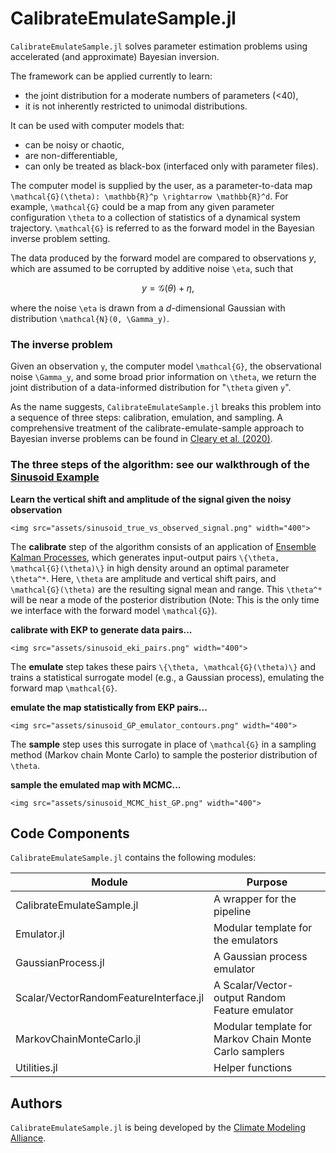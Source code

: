 # CalibrateEmulateSample.jl

`CalibrateEmulateSample.jl` solves parameter estimation problems using accelerated (and approximate) Bayesian inversion.

The framework can be applied currently to learn:
- the joint distribution for a moderate numbers of parameters (<40),
- it is not inherently restricted to unimodal distributions.

It can be used with computer models that:
- can be noisy or chaotic,
- are non-differentiable,
- can only be treated as black-box (interfaced only with parameter files).

The computer model is supplied by the user, as a parameter-to-data map ``\mathcal{G}(\theta): \mathbb{R}^p \rightarrow \mathbb{R}^d``. For example, ``\mathcal{G}`` could be a map from any given parameter configuration ``\theta`` to a collection of statistics of a dynamical system trajectory. ``\mathcal{G}`` is referred to as the forward model in the Bayesian inverse problem setting.

The data produced by the forward model are compared to observations $y$, which are assumed to be corrupted by additive noise ``\eta``, such that
```math
y = \mathcal{G}(\theta) + \eta,
```
where the noise ``\eta`` is drawn from a $d$-dimensional Gaussian with distribution ``\mathcal{N}(0, \Gamma_y)``.


### The inverse problem

Given an observation ``y``, the computer model ``\mathcal{G}``, the observational noise ``\Gamma_y``, and some broad prior information on ``\theta``, we return the joint distribution of a data-informed distribution for "``\theta`` given ``y``".
 
As the name suggests, `CalibrateEmulateSample.jl` breaks this problem into a sequence of three steps: calibration, emulation, and sampling. A comprehensive treatment of the calibrate-emulate-sample approach to Bayesian inverse problems can be found in [Cleary et al. (2020)](https://arxiv.org/pdf/2001.03689.pdf).

### The three steps of the algorithm: see our walkthrough of the [Sinusoid Example](@ref)

**Learn the vertical shift and amplitude of the signal given the noisy observation**
```@raw html
<img src="assets/sinusoid_true_vs_observed_signal.png" width="400">
```

The **calibrate** step of the algorithm consists of an application of [Ensemble Kalman Processes](https://github.com/CliMA/EnsembleKalmanProcesses.jl), which generates input-output pairs ``\{\theta, \mathcal{G}(\theta)\}`` in high density around an optimal parameter ``\theta^*``. Here, ``\theta`` are amplitude and vertical shift pairs, and ``\mathcal{G}(\theta)`` are the resulting signal mean and range. This ``\theta^*`` will be near a mode of the posterior distribution (Note: This is the only time we interface with the forward model ``\mathcal{G}``).

**calibrate with EKP to generate data pairs...**
```@raw html
<img src="assets/sinusoid_eki_pairs.png" width="400">
```

The **emulate** step takes these pairs ``\{\theta, \mathcal{G}(\theta)\}`` and trains a statistical surrogate model (e.g., a Gaussian process), emulating the forward map ``\mathcal{G}``.

**emulate the map statistically from EKP pairs...** 
```@raw html
<img src="assets/sinusoid_GP_emulator_contours.png" width="400">
```
The **sample** step uses this surrogate in place of ``\mathcal{G}`` in a sampling method (Markov chain Monte Carlo) to sample the posterior distribution of ``\theta``.

**sample the emulated map with MCMC...**
```@raw html
<img src="assets/sinusoid_MCMC_hist_GP.png" width="400">
```

## Code Components

`CalibrateEmulateSample.jl` contains the following modules:

Module                                 | Purpose
---------------------------------------|--------------------------------------------------------
CalibrateEmulateSample.jl              | A wrapper for the pipeline
Emulator.jl                            | Modular template for the emulators
GaussianProcess.jl                     | A Gaussian process emulator
Scalar/VectorRandomFeatureInterface.jl | A Scalar/Vector-output Random Feature emulator 
MarkovChainMonteCarlo.jl               | Modular template for Markov Chain Monte Carlo samplers
Utilities.jl                           | Helper functions


## Authors

`CalibrateEmulateSample.jl` is being developed by the [Climate Modeling
Alliance](https://clima.caltech.edu).